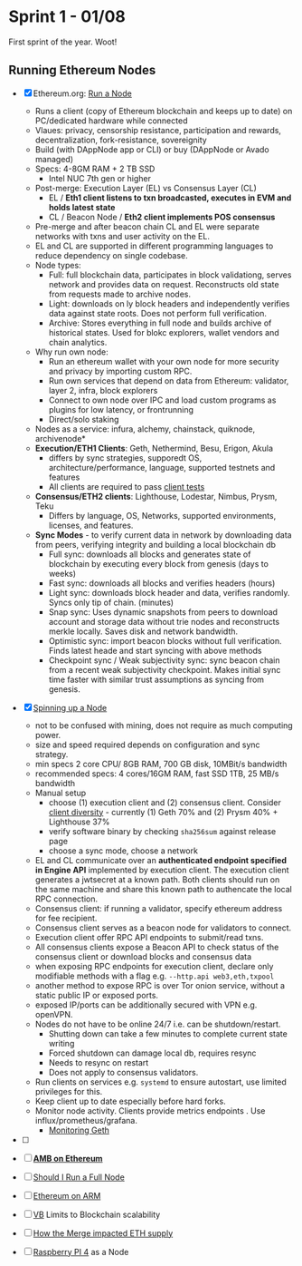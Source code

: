 # Sprint 1 - 01/08

First sprint of the year. Woot!

## Running Ethereum Nodes

- [x] Ethereum.org: [Run a Node](https://ethereum.org/en/run-a-node/)
   - Runs a client (copy of Ethereum blockchain and keeps up to date) on PC/dedicated hardware while connected
   - Vlaues: privacy, censorship resistance, participation and rewards, decentralization, fork-resistance, sovereignity
   - Build (with DAppNode app or CLI) or buy (DAppNode or Avado managed)
   - Specs: 4-8GM RAM + 2 TB SSD 
      + Intel NUC 7th gen or higher
   - Post-merge: Execution Layer (EL) vs Consensus Layer (CL)
      + EL / **Eth1 client  listens to txn broadcasted, executes in EVM and holds latest state**
      + CL / Beacon Node / **Eth2 client implements POS consensus**
   - Pre-merge and after beacon chain CL and EL were separate networks with txns and user activity on the EL. 
   - EL and CL are supported in different programming languages to reduce dependency on single codebase. 
   - Node types: 
      + Full: full blockchain data, participates in block validationg, serves network and provides data on request. Reconstructs old state from requests made to archive nodes. 
      + Light: downloads on ly block headers and independently verifies data against state roots. Does not perform full verification. 
      + Archive: Stores everything in full node and builds archive of historical states. Used for blokc explorers, wallet vendors and chain analytics. 
   - Why run own node:
      + Run an ethereum wallet with your own node for more security and privacy by importing custom RPC. 
      + Run own services that depend on data from Ethereum: validator, layer 2, infra, block explorers
      + Connect to own node over IPC and load custom programs as plugins for low latency, or frontrunning
      + Direct/solo staking
   - Nodes as a service: infura, alchemy, chainstack, quiknode, archivenode*
   - **Execution/ETH1 Clients**: Geth, Nethermind, Besu, Erigon, Akula 
      + differs by sync strategies, supporedt OS, architecture/performance,  language, supported testnets and features
      + All clients are required to pass [client tests](https://github.com/ethereum/tests)
   - **Consensus/ETH2 clients**: Lighthouse, Lodestar, Nimbus, Prysm, Teku
      + Differs by language, OS, Networks, supported environments, licenses, and features. 
   - **Sync Modes** - to verify current data in network by downloading data from peers, verifying integrity and building a local blockchain db
      + Full sync: downloads all blocks and generates state of blockchain by executing every block from genesis (days to weeks)
      + Fast sync: downloads all blocks and verifies headers (hours)
      + Light sync: downloads block header and data, verifies randomly. Syncs only tip of chain. (minutes)
      + Snap sync: Uses dynamic snapshots from peers to download account and storage data without trie nodes and reconstructs merkle locally. Saves disk and network bandwidth. 
      + Optimistic sync: import beacon blocks without full verification. Finds latest heade and start syncing with above methods
      + Checkpoint sync / Weak subjectivity sync: sync beacon chain from a recent weak subjectivity checkpoint. Makes initial sync time faster with similar trust assumptions as syncing from genesis.
- [x] [Spinning up a Node](https://ethereum.org/en/developers/docs/nodes-and-clients/run-a-node/)
   - not to be confused with mining, does not require as much computing power. 
   - size and speed required depends on configuration and sync strategy. 
   - min specs 2 core CPU/ 8GB RAM, 700 GB disk, 10MBit/s bandwidth
   - recommended specs: 4 cores/16GM RAM, fast SSD 1TB, 25 MB/s bandwidth
   - Manual setup
      + choose (1) execution client and (2) consensus client. Consider [client diversity](https://clientdiversity.org/) - currently (1) Geth 70% and (2) Prysm 40% + Lighthouse 37%
      +  verify software binary by checking `sha256sum` against release page
      +  choose a sync mode, choose a network
   -  EL and CL communicate over an **authenticated endpoint specified in Engine API** implemented by execution client. The execution client generates a jwtsecret at a known path. Both clients should run on the same machine and share this known path to authencate the local RPC connection. 
   -  Consensus client: if running a validator, specify ethereum address for fee recipient. 
   -  Consensus client serves as a beacon node for validators to connect. 
   -  Execution client offer RPC API endpoints to submit/read txns. 
   -  All consensus clients expose a Beacon API to check status of the consensus client or download blocks and consensus data
   -  when exposing RPC endpoints for execution client, declare only modifiable methods with a flag e.g. `--http.api web3,eth,txpool`
   -  another method to expose RPC is over Tor onion service, without a static public IP or exposed ports.
   -  exposed IP/ports can be additionally secured with VPN e.g. openVPN. 
   -  Nodes do not have to be online 24/7 i.e. can be shutdown/restart. 
      +  Shutting down can take a few minutes to complete current state writing 
      +  Forced shutdown can damage local db, requires resync
      +  Needs to resync on restart
      +  Does not apply to consensus validators. 
   -  Run clients on services e.g. `systemd` to ensure autostart, use limited privileges for this. 
   -  Keep client up to date especially before hard forks. 
   -  Monitor node activity. Clients provide metrics endpoints . Use influx/prometheus/grafana. 
      +  [Monitoring Geth](https://ethereum.org/en/developers/tutorials/monitoring-geth-with-influxdb-and-grafana/)
- [ ]
- [ ] [**AMB on Ethereum**](https://docs.aws.amazon.com/managed-blockchain/latest/ethereum-dev/managed-blockchain-ethereum-overview.html)
- [ ] [Should I Run a Full Node](https://github.com/ethereumbook/ethereumbook/blob/develop/03clients.asciidoc#should-i-run-a-full-node)
- [ ] [Ethereum on ARM](https://ethereum-on-arm-documentation.readthedocs.io/en/latest/)
- [ ] [VB](https://vitalik.ca/general/2021/05/23/scaling.html) Limits to Blockchain scalability
- [ ] [How the Merge impacted ETH supply](https://ethereum.org/en/upgrades/merge/issuance/)
- [ ] [Raspberry PI 4](https://ethereum.org/en/developers/tutorials/run-node-raspberry-pi/) as a Node


